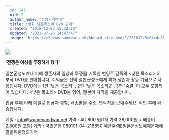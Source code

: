 ```yaml
---
  id: 142
  uid: 2
  author_name: "정의기억연대"
  title: "영화 낮은목소리 DVD 판매"
  created: "2018-12-03 15:32:26"
  updated: "2022-07-26 14:47:47"
  image: "https://r2.womenandwar.net/kboard_attached/1/201812/5c04cdc88e47d1037488.png"
---
```

![](https://r2.womenandwar.net/kboard_attached/1/201812/5c04cdc88e47d1037488.png)

**'전쟁은 여성을 투쟁하게 했다'**

일본군성노예제 피해 생존자의 일상과 투쟁을 기록한 변영주 감독의 <낮은 목소리> 3부작 DVD를 판매합니다.
수익금은 전액 일본군성노예제 피해 생존자 활동 기금으로 사용됩니다.
DVD에는 1편 '낮은 목소리' , 2편 '낮은 목소리2' , 3편 '숨결' 이 모두 포함되어 있습니다.
<낮은 목소리> DVD는 영어, 일본어 자막을 제공합니다.

입금 후에 아래 메일로 입금자 성함, 배송받을 주소, 연락처를 보내주세요. 
확인 후에 배송합니다. 

메일 : info@womenandwar.net
가격 : 40,800 원(1개 가격 38,000원 + 배송비 2,800원 포함)
계좌 : 국민은행 069101-04-218850 예금주:재)일본군성노예제문제해결을위한정의기억